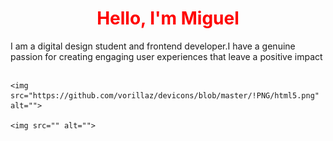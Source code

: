 <h1 align="center" color="red"><span style="color:red; font-family="oswald">Hello, I'm Miguel</span></h1>
<p>I am a digital design student and frontend developer.I have a genuine passion for creating engaging user experiences that leave a positive impact </p>


<div aling="center">

<h2> </h2>

    <img src="https://github.com/vorillaz/devicons/blob/master/!PNG/html5.png" alt="">

    <img src="" alt="">

</div>




<!--
**Domikel/Domikel** is a ✨ _special_ ✨ repository because its `README.md` (this file) appears on your GitHub profile.

Here are some ideas to get you started:

- 🔭 I’m currently working on ...
- 🌱 I’m currently learning ...
- 👯 I’m looking to collaborate on ...
- 🤔 I’m looking for help with ...
- 💬 Ask me about ...
- 📫 How to reach me: ...
- 😄 Pronouns: ...
- ⚡ Fun fact: ...
-->
